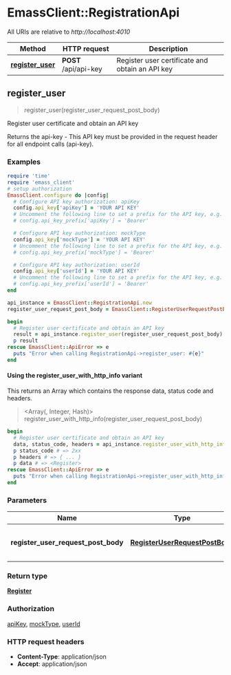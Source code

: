 # EmassClient::RegistrationApi

All URIs are relative to *http://localhost:4010*

| Method | HTTP request | Description |
| ------ | ------------ | ----------- |
| [**register_user**](RegistrationApi.md#register_user) | **POST** /api/api-key | Register user certificate and obtain an API key |


## register_user

> <Register> register_user(register_user_request_post_body)

Register user certificate and obtain an API key

Returns the api-key - This API key must be provided in the request header for all endpoint calls (api-key).

### Examples

```ruby
require 'time'
require 'emass_client'
# setup authorization
EmassClient.configure do |config|
  # Configure API key authorization: apiKey
  config.api_key['apiKey'] = 'YOUR API KEY'
  # Uncomment the following line to set a prefix for the API key, e.g. 'Bearer' (defaults to nil)
  # config.api_key_prefix['apiKey'] = 'Bearer'

  # Configure API key authorization: mockType
  config.api_key['mockType'] = 'YOUR API KEY'
  # Uncomment the following line to set a prefix for the API key, e.g. 'Bearer' (defaults to nil)
  # config.api_key_prefix['mockType'] = 'Bearer'

  # Configure API key authorization: userId
  config.api_key['userId'] = 'YOUR API KEY'
  # Uncomment the following line to set a prefix for the API key, e.g. 'Bearer' (defaults to nil)
  # config.api_key_prefix['userId'] = 'Bearer'
end

api_instance = EmassClient::RegistrationApi.new
register_user_request_post_body = EmassClient::RegisterUserRequestPostBody.new({user_uid: 'MY.USERUUID.KEY'}) # RegisterUserRequestPostBody | Register certificate provided by eMASS.

begin
  # Register user certificate and obtain an API key
  result = api_instance.register_user(register_user_request_post_body)
  p result
rescue EmassClient::ApiError => e
  puts "Error when calling RegistrationApi->register_user: #{e}"
end
```

#### Using the register_user_with_http_info variant

This returns an Array which contains the response data, status code and headers.

> <Array(<Register>, Integer, Hash)> register_user_with_http_info(register_user_request_post_body)

```ruby
begin
  # Register user certificate and obtain an API key
  data, status_code, headers = api_instance.register_user_with_http_info(register_user_request_post_body)
  p status_code # => 2xx
  p headers # => { ... }
  p data # => <Register>
rescue EmassClient::ApiError => e
  puts "Error when calling RegistrationApi->register_user_with_http_info: #{e}"
end
```

### Parameters

| Name | Type | Description | Notes |
| ---- | ---- | ----------- | ----- |
| **register_user_request_post_body** | [**RegisterUserRequestPostBody**](RegisterUserRequestPostBody.md) | Register certificate provided by eMASS. |  |

### Return type

[**Register**](Register.md)

### Authorization

[apiKey](../README.md#apiKey), [mockType](../README.md#mockType), [userId](../README.md#userId)

### HTTP request headers

- **Content-Type**: application/json
- **Accept**: application/json

